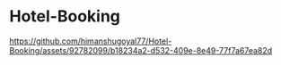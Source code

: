 # Hotel-Booking

https://github.com/himanshugoyal77/Hotel-Booking/assets/92782099/b18234a2-d532-409e-8e49-77f7a67ea82d

